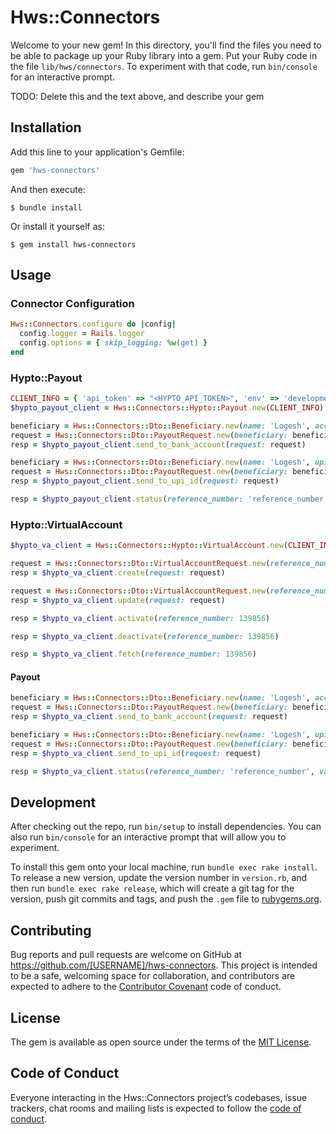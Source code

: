 # Hws::Connectors

Welcome to your new gem! In this directory, you'll find the files you need to be able to package up your Ruby library into a gem. Put your Ruby code in the file `lib/hws/connectors`. To experiment with that code, run `bin/console` for an interactive prompt.

TODO: Delete this and the text above, and describe your gem

## Installation

Add this line to your application's Gemfile:

```ruby
gem 'hws-connectors'
```

And then execute:

    $ bundle install

Or install it yourself as:

    $ gem install hws-connectors

## Usage

### Connector Configuration

```ruby
Hws::Connectors.configure do |config|
  config.logger = Rails.logger
  config.options = { skip_logging: %w(get) }
end
```

### Hypto::Payout

```ruby
CLIENT_INFO = { 'api_token' => "<HYPTO_API_TOKEN>", 'env' => 'development | production' }
$hypto_payout_client = Hws::Connectors::Hypto::Payout.new(CLIENT_INFO)

beneficiary = Hws::Connectors::Dto::Beneficiary.new(name: 'Logesh', account_number: '12345678', account_ifsc: 'HDFC0005322', note: 'Connector testing')
request = Hws::Connectors::Dto::PayoutRequest.new(beneficiary: beneficiary, payment_type: 'IMPS', amount: 1)
resp = $hypto_payout_client.send_to_bank_account(request: request)

beneficiary = Hws::Connectors::Dto::Beneficiary.new(name: 'Logesh', upi_id: 'ddlogesh@okhdfcbank', note: 'Connector testing')
request = Hws::Connectors::Dto::PayoutRequest.new(beneficiary: beneficiary, payment_type: 'UPI', amount: 1)
resp = $hypto_payout_client.send_to_upi_id(request: request)

resp = $hypto_payout_client.status(reference_number: 'reference_number')
```

### Hypto::VirtualAccount

```ruby
$hypto_va_client = Hws::Connectors::Hypto::VirtualAccount.new(CLIENT_INFO)

request = Hws::Connectors::Dto::VirtualAccountRequest.new(reference_number: 'REF123', meta: { settle_to: 'SELF', parent_type: 'PARTNER' })
resp = $hypto_va_client.create(request: request)

request = Hws::Connectors::Dto::VirtualAccountRequest.new(reference_number: 'REF139856', meta: { id: 139856 })
resp = $hypto_va_client.update(request: request)

resp = $hypto_va_client.activate(reference_number: 139856)

resp = $hypto_va_client.deactivate(reference_number: 139856)

resp = $hypto_va_client.fetch(reference_number: 139856)
```

#### Payout

```ruby
beneficiary = Hws::Connectors::Dto::Beneficiary.new(name: 'Logesh', account_number: '12345678', account_ifsc: 'HDFC0005322', note: 'Connector testing')
request = Hws::Connectors::Dto::PayoutRequest.new(beneficiary: beneficiary, payment_type: 'IMPS', amount: 1, meta: { va_id: 139856 })
resp = $hypto_va_client.send_to_bank_account(request: request)

beneficiary = Hws::Connectors::Dto::Beneficiary.new(name: 'Logesh', upi_id: 'ddlogesh@okhdfcbank', note: 'Connector testing')
request = Hws::Connectors::Dto::PayoutRequest.new(beneficiary: beneficiary, payment_type: 'UPI', amount: 1, meta: { va_id: 139856 })
resp = $hypto_va_client.send_to_upi_id(request: request)

resp = $hypto_va_client.status(reference_number: 'reference_number', va_id: 139856)
```

## Development

After checking out the repo, run `bin/setup` to install dependencies. You can also run `bin/console` for an interactive
prompt that will allow you to experiment.

To install this gem onto your local machine, run `bundle exec rake install`. To release a new version, update the
version number in `version.rb`, and then run `bundle exec rake release`, which will create a git tag for the version,
push git commits and tags, and push the `.gem` file to [rubygems.org](https://rubygems.org).

## Contributing

Bug reports and pull requests are welcome on GitHub at https://github.com/[USERNAME]/hws-connectors. This project is intended to be a safe, welcoming space for collaboration, and contributors are expected to adhere to the [Contributor Covenant](http://contributor-covenant.org) code of conduct.

## License

The gem is available as open source under the terms of the [MIT License](https://opensource.org/licenses/MIT).

## Code of Conduct

Everyone interacting in the Hws::Connectors project’s codebases, issue trackers, chat rooms and mailing lists is expected to follow the [code of conduct](https://github.com/[USERNAME]/hws-connectors/blob/master/CODE_OF_CONDUCT.md).

